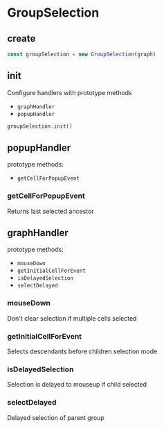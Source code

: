 # GroupSelection

## create

```ts
const groupSelection = new GroupSelection(graph)
```

## init

Configure handlers with prototype methods

- `graphHandler`
- `popupHandler`

```ts
groupSelection.init()
```

## popupHandler

prototype methods:

- `getCellForPopupEvent`

### getCellForPopupEvent

Returns last selected ancestor  

## graphHandler

prototype methods:

- `mouseDown`
- `getInitialCellForEvent`
- `isDelayedSelection`
- `selectDelayed`

### mouseDown

Don't clear selection if multiple cells selected

### getInitialCellForEvent

Selects descendants before children selection mode

### isDelayedSelection  

Selection is delayed to mouseup if child selected

### selectDelayed

Delayed selection of parent group
